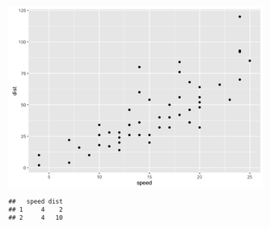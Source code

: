 ![](Junxiong_tutorial_1_files/figure-markdown_strict/unnamed-chunk-2-1.png)  

    ##   speed dist
    ## 1     4    2
    ## 2     4   10
